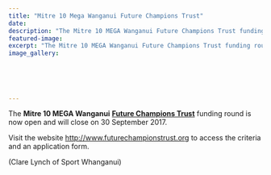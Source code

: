 ```yaml
---
title: "Mitre 10 Mega Wanganui Future Champions Trust"
date: 
description: "The Mitre 10 MEGA Wanganui Future Champions Trust funding round is now open and will close on 30 September 2017."
featured-image: 
excerpt: "The Mitre 10 MEGA Wanganui Future Champions Trust funding round is now open and will close on 30 September 2017."
image_gallery:
	
	
	
	
	
---
```


<p>The <strong>Mitre 10 MEGA Wanganui</strong>&nbsp;<strong><a href="http://c1940652.r52.cf0.rackcdn.com/59c18d72b8d39a3d4000008d/Funding-Round-is-Closing-blurb.pdf">Future Champions Trust</a></strong>&nbsp;funding round is now open and will close on 30 September 2017.</p>
<p>Visit the website&nbsp;<a href="http://www.futurechampionstrust.org/" target="_blank">http://www.futurechampionstrust.org</a>&nbsp;to access the criteria and an application form.</p>
<p>(Clare Lynch of Sport Whanganui)</p>

